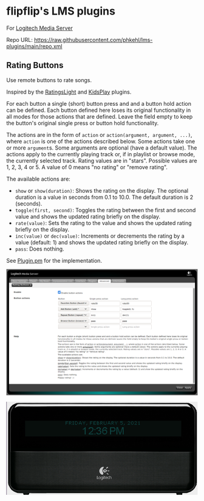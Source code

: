 # flipflip's LMS plugins

For [Logitech Media Server](https://github.com/Logitech/slimserver)

Repo URL: <https://raw.githubusercontent.com/phkehl/lms-plugins/main/repo.xml>

## Rating Buttons

Use remote buttons to rate songs.

Inspired by the [RatingsLight](https://github.com/AF-1/lms-ratingslight) and
[KidsPlay](https://tuxreborn.netlify.app/slim/kidsplay) plugins.

For each button a single (short) button press and and a button hold action can be defined. Each button defined here
loses its original functionality in all modes for those actions that are defined. Leave the field empty to keep the
button's original single press or button hold functionality.

The actions are in the form of `action` or `action(argument, argument, ...)`, where `action` is one of the actions
described below. Some actions take one or more `argument`s. Some arguments are optional (have a default value). The
actions apply to the currently playing track or, if in playlist or browse mode, the currently selected track. Rating
values are in "stars". Possible values are 1, 2, 3, 4 or 5. A value of 0 means "no rating" or "remove rating".

The available actions are:

- `show` or  `show(duration)`: Shows the rating on the display. The optional duration is a value in seconds from 0.1 to
  10.0. The default duration is 2 (seconds).
- `toggle(first, second)`: Toggles the rating between the first and second value and shows the updated rating briefly on
  the display.
- `rate(value)`: Sets the rating to the value and shows the updated rating briefly on the display.
- `inc(value)` or `dec(value)`: Increments or decrements the rating by a value (default: 1) and shows the updated rating
  briefly on the display.
- `pass`: Does nothing.

See [Plugin.pm](./RatingButtons/Plugin.pm) for the implementation.

![screenshot](RatingButtons-screenshot.png)

![demo](RatingButtons-demo.gif)
